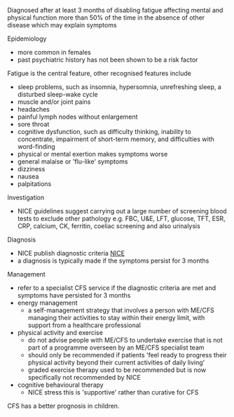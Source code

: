Diagnosed after at least 3 months of disabling fatigue affecting mental and physical function more than 50% of the time in the absence of other disease which may explain symptoms  
  
Epidemiology  
* more common in females
* past psychiatric history has not been shown to be a risk factor

  
Fatigue is the central feature, other recognised features include  
* sleep problems, such as insomnia, hypersomnia, unrefreshing sleep, a disturbed sleep\-wake cycle
* muscle and/or joint pains
* headaches
* painful lymph nodes without enlargement
* sore throat
* cognitive dysfunction, such as difficulty thinking, inability to concentrate, impairment of short\-term memory, and difficulties with word\-finding
* physical or mental exertion makes symptoms worse
* general malaise or 'flu\-like' symptoms
* dizziness
* nausea
* palpitations

  
Investigation  
* NICE guidelines suggest carrying out a large number of screening blood tests to exclude other pathology e.g. FBC, U\&E, LFT, glucose, TFT, ESR, CRP, calcium, CK, ferritin, coeliac screening and also urinalysis

  
Diagnosis  
* NICE publish diagnostic criteria [NICE](https://www.nice.org.uk/guidance/ng206/chapter/Recommendations#managing-mecfs:~:text=Symptoms%20for%20suspecting%20ME/CFS "NICE - 2021 Chronic fatigue syndrome guidelines")
* a diagnosis is typically made if the symptoms persist for 3 months

  
Management  
* refer to a specialist CFS service if the diagnostic criteria are met and symptoms have persisted for 3 months
* energy management
	+ a self\-management strategy that involves a person with ME/CFS managing their activities to stay within their energy limit, with support from a healthcare professional
* physical activity and exercise
	+ do not advise people with ME/CFS to undertake exercise that is not part of a programme overseen by an ME/CFS specialist team
	+ should only be recommended if patients 'feel ready to progress their physical activity beyond their current activities of daily living'
	+ graded exercise therapy used to be recommended but is now specifically not recommended by NICE
* cognitive behavioural therapy
	+ NICE stress this is 'supportive' rather than curative for CFS

  
CFS has a better prognosis in children.
